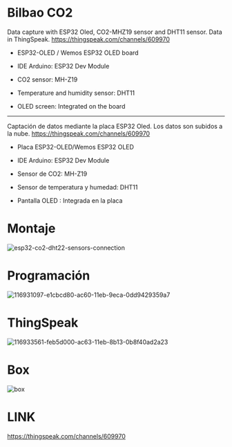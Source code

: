 # Bilbao CO2
Data capture with ESP32 Oled, CO2-MHZ19 sensor and DHT11 sensor. Data in ThingSpeak. https://thingspeak.com/channels/609970

- ESP32-OLED / Wemos ESP32 OLED board

- IDE Arduino: ESP32 Dev Module

- CO2 sensor: MH-Z19

- Temperature and humidity sensor: DHT11

- OLED screen: Integrated on the board

____
Captación de datos mediante la placa ESP32 Oled. Los datos son subidos a la nube. https://thingspeak.com/channels/609970

- Placa  ESP32-OLED/Wemos ESP32 OLED

- IDE Arduino: ESP32 Dev Module

- Sensor de CO2: MH-Z19

- Sensor de temperatura y humedad: DHT11

- Pantalla OLED : Integrada en la placa


# Montaje
 
![esp32-co2-dht22-sensors-connection](https://user-images.githubusercontent.com/47045714/116931450-471fbe80-ac61-11eb-8f7e-5e98c7c198ac.png)

# Programación
 
![116931097-e1cbcd80-ac60-11eb-9eca-0dd9429359a7](https://user-images.githubusercontent.com/47045714/116933183-7cc5a700-ac63-11eb-9284-b61920e72dbf.png)

# ThingSpeak

![116933561-feb5d000-ac63-11eb-8b13-0b8f40ad2a23](https://user-images.githubusercontent.com/47045714/118692399-4c0c7280-b80a-11eb-8a76-81ccbc63eaac.png)

# Box 

![box](https://user-images.githubusercontent.com/47045714/118691990-e91adb80-b809-11eb-921d-c5fbd27d6dd7.png)

# LINK
https://thingspeak.com/channels/609970
